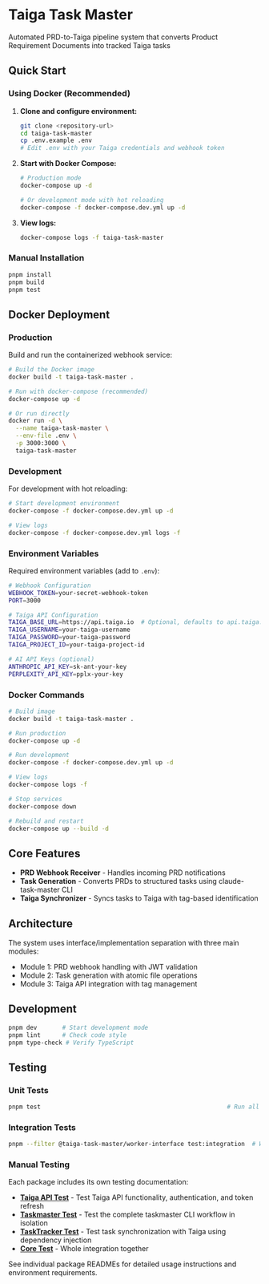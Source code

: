 # Taiga Task Master

Automated PRD-to-Taiga pipeline system that converts Product Requirement Documents into tracked Taiga tasks

## Quick Start

### Using Docker (Recommended)

1. **Clone and configure environment:**

   ```bash
   git clone <repository-url>
   cd taiga-task-master
   cp .env.example .env
   # Edit .env with your Taiga credentials and webhook token
   ```

2. **Start with Docker Compose:**

   ```bash
   # Production mode
   docker-compose up -d

   # Or development mode with hot reloading
   docker-compose -f docker-compose.dev.yml up -d
   ```

3. **View logs:**
   ```bash
   docker-compose logs -f taiga-task-master
   ```

### Manual Installation

```bash
pnpm install
pnpm build
pnpm test
```

## Docker Deployment

### Production

Build and run the containerized webhook service:

```bash
# Build the Docker image
docker build -t taiga-task-master .

# Run with docker-compose (recommended)
docker-compose up -d

# Or run directly
docker run -d \
  --name taiga-task-master \
  --env-file .env \
  -p 3000:3000 \
  taiga-task-master
```

### Development

For development with hot reloading:

```bash
# Start development environment
docker-compose -f docker-compose.dev.yml up -d

# View logs
docker-compose -f docker-compose.dev.yml logs -f
```

### Environment Variables

Required environment variables (add to `.env`):

```bash
# Webhook Configuration
WEBHOOK_TOKEN=your-secret-webhook-token
PORT=3000

# Taiga API Configuration
TAIGA_BASE_URL=https://api.taiga.io  # Optional, defaults to api.taiga.io
TAIGA_USERNAME=your-taiga-username
TAIGA_PASSWORD=your-taiga-password
TAIGA_PROJECT_ID=your-taiga-project-id

# AI API Keys (optional)
ANTHROPIC_API_KEY=sk-ant-your-key
PERPLEXITY_API_KEY=pplx-your-key
```

### Docker Commands

```bash
# Build image
docker build -t taiga-task-master .

# Run production
docker-compose up -d

# Run development
docker-compose -f docker-compose.dev.yml up -d

# View logs
docker-compose logs -f

# Stop services
docker-compose down

# Rebuild and restart
docker-compose up --build -d
```

## Core Features

- **PRD Webhook Receiver** - Handles incoming PRD notifications
- **Task Generation** - Converts PRDs to structured tasks using claude-task-master CLI
- **Taiga Synchronizer** - Syncs tasks to Taiga with tag-based identification

## Architecture

The system uses interface/implementation separation with three main modules:

- Module 1: PRD webhook handling with JWT validation
- Module 2: Task generation with atomic file operations
- Module 3: Taiga API integration with tag management

## Development

```bash
pnpm dev       # Start development mode
pnpm lint      # Check code style
pnpm type-check # Verify TypeScript
```

## Testing

### Unit Tests

```bash
pnpm test                                                    # Run all unit tests
```

### Integration Tests

```bash
pnpm --filter @taiga-task-master/worker-interface test:integration  # Worker interface git integration tests
```

### Manual Testing

Each package includes its own testing documentation:

- **[Taiga API Test](packages/taiga-api-test/README.md)** - Test Taiga API functionality, authentication, and token refresh
- **[Taskmaster Test](packages/taskmaster-test/README.md)** - Test the complete taskmaster CLI workflow in isolation
- **[TaskTracker Test](packages/tasktracker-test/README.md)** - Test task synchronization with Taiga using dependency injection
- **[Core Test](packages/core-test/README.md)** - Whole integration together

See individual package READMEs for detailed usage instructions and environment requirements.
